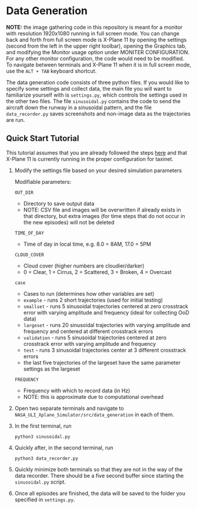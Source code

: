 # Data Generation
**NOTE:** the image gathering code in this repository is meant for a monitor with resolution 1920x1080 running in full screen mode. You can change back and forth from full screen mode is X-Plane 11 by opening the settings (second from the left in the upper right toolbar), opening the Graphics tab, and modifying the Monitor usage option under MONITER CONFIGURATION. For any other monitor configuration, the code would need to be modified. To navigate between terminals and X-Plane 11 when it is in full screen mode, use the `ALT + TAB` keyboard shortcut. 

The data generation code consists of three python files. If you would like to specify some settings and collect data, the main file you will want to familiarize yourself with is `settings.py`, which controls the settings used in the other two files. The file `sinusoidal.py` contains the code to send the aircraft down the runway in a sinusoidal pattern, and the file `data_recorder.py` saves screenshots and non-image data as the trajectories are run.

## Quick Start Tutorial
This tutorial assumes that you are already followed the steps [here](..) and that X-Plane 11 is currently running in the proper configuration for taxinet.

1. Modify the settings file based on your desired simulation parameters

    Modifiable parameters:
    
    `OUT_DIR`
    * Directory to save output data
    * NOTE: CSV file and images will be overwritten if already exists in that directory, but extra images (for time steps that do not occur in the new episodes) will not be deleted

    `TIME_OF_DAY`
    * Time of day in local time, e.g. 8.0 = 8AM, 17.0 = 5PM

    `CLOUD_COVER`
    * Cloud cover (higher numbers are cloudier/darker)
    * 0 = Clear, 1 = Cirrus, 2 = Scattered, 3 = Broken, 4 = Overcast

    `case`
    * Cases to run (determines how other variables are set)
    * `example`  - runs 2 short trajectories (used for initial testing)
    * `smallset` - runs 5 sinusoidal trajectories centered at zero crosstrack error with varying amplitude and frequency (ideal for collecting OoD data)
    * `largeset` - runs 20 sinusoidal trajectories with varying amplitude and frequency and centered at different crosstrack errors
    * `validation` - runs 5 sinusoidal trajectories centered at zero crosstrack error with 
    varying amplitude and frequency
    * `test` - runs 3 sinusoidal trajectories center at 3 different crosstrack errors
    * the last five trajectories of the largeset have the same parameter settings as the largeset

    `FREQUENCY`
    * Frequency with which to record data (in Hz)
    * NOTE: this is approximate due to computational overhead

2. Open two separate terminals and navigate to `NASA_ULI_Xplane_Simulator/src/data_generation` in each of them.

3. In the first terminal, run
    ```shell script
    python3 sinusoidal.py
    ```

4. Quickly after, in the second terminal, run
    ```shell script
    python3 data_recorder.py
    ```

5. Quickly minimize both terminals so that they are not in the way of the data recorder. There should be a five second buffer since starting the `sinusoidal.py` script.

6. Once all episodes are finished, the data will be saved to the folder you specified in `settings.py`.
